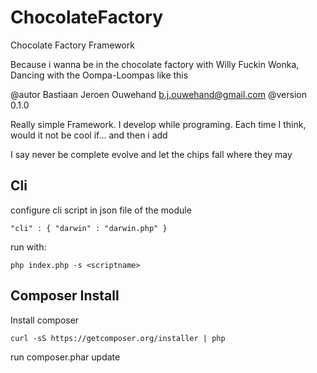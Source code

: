 ChocolateFactory
================

Chocolate Factory Framework

Because i wanna be in the chocolate factory with Willy Fuckin Wonka, Dancing with the Oompa-Loompas like this

@autor       Bastiaan Jeroen Ouwehand <b.j.ouwehand@gmail.com>
@version     0.1.0

Really simple Framework. I develop while programing. Each time I think, would it not be cool if... and then i add

I say never be complete
evolve
and let the chips fall where they may

Cli
---
configure cli script in json file of the module

`
"cli" : {
    "darwin" : "darwin.php"
}
`

run with:

 `php index.php -s <scriptname>`

Composer Install
----------------

Install composer

`curl -sS https://getcomposer.org/installer | php`

run composer.phar update


